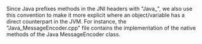 Since Java prefixes methods in the JNI headers with "Java_", we also use this 
convention to make it more explicit where an object/variable has a direct
counterpart in the JVM. For instance, the "Java_MessageEncoder.cpp" file 
contains the implementation of the native methods of the Java MessageEncoder
class.
